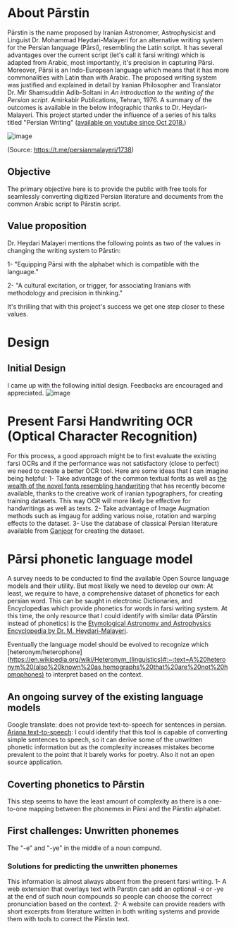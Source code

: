 # About Pārstin
Pārstin is the name proposed by Iranian Astronomer, Astrophysicist and Linguist Dr. Mohammad Heydari-Malayeri for an alternative writing system for the Persian language (Pārsi), resembling the Latin script. It has several advantages over the current script (let's call it farsi writing) which is adapted from Arabic, most importantly, it's precision in capturing Pārsi. Moreover, Pārsi is an Indo-European language which means that it has more commonalities with Latin than with Arabic. 
The proposed writing system was justified and explained in detail by Iranian Philosopher and Translator Dr. Mir Shamsuddin Adib-Soltani in _An introduction to the writing of the Persian script._ Amirkabir Publications, Tehran, 1976. A summary of the outcomes is available in the below infographic thanks to Dr. Heydari-Malayeri. This project started under the influence of a series of his talks titled "Persian Writing" ([available on youtube since Oct 2018.](https://www.youtube.com/watch?v=t2P8ou7p2nk&list=PLuhW6Hw2wheOjqD5m-qmxI01Ky3d0v5nF))

![image](https://user-images.githubusercontent.com/83266560/116194068-2eedf380-a6e5-11eb-825f-b333e2c7c70b.png)

(Source: https://t.me/persianmalayeri/1738)

## Objective
The primary objective here is to provide the public with free tools for seamlessly converting digitized Persian literature and documents from the common Arabic script to Pārstin script.

## Value proposition
Dr. Heydari Malayeri mentions the following points as two of the values in changing the writing system to Pārstin:


1- "Equipping Pārsi with the alphabet which is compatible with the language."


2- "A cultural excitation, or trigger, for associating Iranians with methodology and precision in thinking."


It's thrilling that with this project's success we get one step closer to these values.

# Design
## Initial Design
I came up with the following initial design. Feedbacks are encouraged and appreciated.
![image](https://user-images.githubusercontent.com/83266560/116226851-573b1980-a708-11eb-8ed6-6673594a14c0.png)

# Present Farsi Handwriting OCR (Optical Character Recognition)
For this process, a good approach might be to first evaluate the existing farsi OCRs and if the performance was not satisfactory (close to perfect) we need to create a better OCR tool. Here are some ideas that I can imagine being helpful: 1- Take advantage of the common textual fonts as well as [the wealth of the novel fonts resembling handwriting](https://maryamsoft.com/FontShop/) that has recently become available, thanks to the creative work of iranian typographers, for creating training datasets. This way OCR will more likely be effective for handwritings as well as texts. 2- Take advantage of Image Augmation methods such as imgaug for adding various noise, rotation and warping effects to the dataset. 3- Use the database of classical Persian literature available from [Ganjoor](http://epub.ganjoor.net/) for creating the dataset.

# Pārsi phonetic language model
A survey needs to be conducted to find the available Open Source language models and their utility. But most likely we need to develop our own:
At least, we require to have, a comprehensive dataset of phonetics for each persian word. This can be saught in electronic Dictionaries, and Encyclopedias which provide phonetics for words in farsi writing system. At this time, the only resource that I could identify with similar data (Pārstin instead of phonetics) is the [Etymological Astronomy and Astrophysics Encyclopedia by Dr. M. Heydari-Malayeri](http://dictionary.obspm.fr/index.php).

Eventually the language model should be evolved to recognize which [heteronym/heterophone](https://en.wikipedia.org/wiki/Heteronym_(linguistics)#:~:text=A%20heteronym%20(also%20known%20as,homographs%20that%20are%20not%20homophones) to interpret based on the context.
## An ongoing survey of the existing language models
Google translate: does not provide text-to-speech for sentences in persian. 
[Ariana text-to-speech](http://farsireader.com/webdemoen/): I could identify that this tool is capable of converting simple sentences to speech, so it can derive some of the unwritten phonetic information but as the complexity increases mistakes become prevalent to the point that it barely works for poetry. Also it not an open source application. 
## Coverting phonetics to Pārstin
This step seems to have the least amount of complexity as there is a one-to-one mapping between the phonemes in Pārsi and the Pārstin alphabet.

## First challenges: Unwritten phonemes 
The "-e" and "-ye" in the middle of a noun compund.
### Solutions for predicting the unwritten phonemes
This information is almost always absent from the present farsi writing. 1- A web extension that overlays text with Parstin can add an optional -e or -ye at the end of such noun compounds so people can choose the correct pronunciation based on the context. 2- A website can provide readers with short excerpts from literature written in both writing systems and provide them with tools to correct the Pārstin text.
